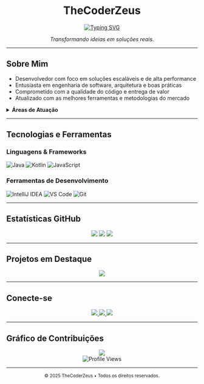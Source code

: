 <div align="center">
  <h1><strong>TheCoderZeus</strong></h1>

  <a href="https://git.io/typing-svg">
    <img src="https://readme-typing-svg.herokuapp.com/?lines=Software+Developer;Problem+Solver;Innovation+Enthusiast&center=true&width=400&height=50" alt="Typing SVG" />
  </a>

  <p><i>Transformando ideias em soluções reais.</i></p>
</div>

---

## Sobre Mim

- Desenvolvedor com foco em soluções escaláveis e de alta performance
- Entusiasta em engenharia de software, arquitetura e boas práticas
- Comprometido com a qualidade do código e entrega de valor
- Atualizado com as melhores ferramentas e metodologias do mercado

<details>
<summary><strong>Áreas de Atuação</strong></summary>

- Desenvolvimento Backend
- Desenvolvimento Mobile
- Arquitetura de Software
- Práticas de Clean Code & Design Patterns
</details>

---

## Tecnologias e Ferramentas

### Linguagens & Frameworks
![Java](https://img.shields.io/badge/Java-%23ED8B00.svg?style=for-the-badge&logo=java&logoColor=white)
![Kotlin](https://img.shields.io/badge/Kotlin-%237F52FF.svg?style=for-the-badge&logo=kotlin&logoColor=white)
![JavaScript](https://img.shields.io/badge/JavaScript-%23323330.svg?style=for-the-badge&logo=javascript&logoColor=%23F7DF1E)

### Ferramentas de Desenvolvimento
![IntelliJ IDEA](https://img.shields.io/badge/IntelliJ_IDEA-%23000000.svg?style=for-the-badge&logo=intellij-idea&logoColor=white)
![VS Code](https://img.shields.io/badge/VS_Code-%23007ACC.svg?style=for-the-badge&logo=visual-studio-code&logoColor=white)
![Git](https://img.shields.io/badge/Git-%23F05032.svg?style=for-the-badge&logo=git&logoColor=white)

---

## Estatísticas GitHub

<div align="center">
  <img src="https://github-readme-stats.vercel.app/api?username=TheCoderZeus&show_icons=true&theme=dracula&include_all_commits=true&count_private=true&hide_border=true" />
  <img src="https://github-readme-stats.vercel.app/api/top-langs/?username=TheCoderZeus&layout=compact&langs_count=7&theme=dracula&hide_border=true" />
  <img src="https://github-readme-streak-stats.herokuapp.com/?user=TheCoderZeus&theme=dracula&hide_border=true" />
</div>

---

## Projetos em Destaque

<div align="center">
  <a href="https://github.com/TheCoderZeus/SyntPanel">
    <img src="https://github-readme-stats.vercel.app/api/pin/?username=TheCoderZeus&repo=SyntPanel&theme=dracula" />
  </a>
</div>

---

## Conecte-se

<div align="center">
  <a href="mailto:seu-email@exemplo.com">
    <img src="https://img.shields.io/badge/Email-D14836?style=for-the-badge&logo=gmail&logoColor=white" />
  </a>
  <a href="https://discord.com/users/1251620136100560907">
    <img src="https://img.shields.io/badge/Discord-%237289DA.svg?style=for-the-badge&logo=discord&logoColor=white" />
  </a>
  <a href="https://github.com/TheCoderZeus">
    <img src="https://img.shields.io/badge/GitHub-%23121011.svg?style=for-the-badge&logo=github&logoColor=white" />
  </a>
</div>

---

## Gráfico de Contribuições

<div align="center">
  <img src="https://github-profile-summary-cards.vercel.app/api/cards/profile-details?username=TheCoderZeus&theme=dracula" />
  <br/>
  <img src="https://komarev.com/ghpvc/?username=TheCoderZeus&color=blueviolet&style=flat-square" alt="Profile Views" />
</div>

---

<div align="center">
  <sub>© 2025 TheCoderZeus • Todos os direitos reservados.</sub>
</div>
